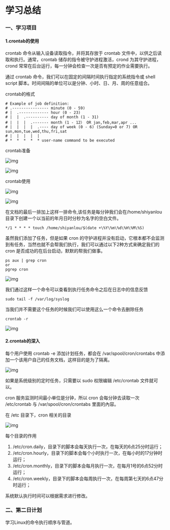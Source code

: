 # 学习总结
### 一、学习项目
#### 1.crontab的使用

crontab 命令从输入设备读取指令，并将其存放于 crontab 文件中，以供之后读取和执行。通常，crontab 储存的指令被守护进程激活，crond 为其守护进程，crond 常常在后台运行，每一分钟会检查一次是否有预定的作业需要执行。

通过 crontab 命令，我们可以在固定的间隔时间执行指定的系统指令或 shell　script 脚本。时间间隔的单位可以是分钟、小时、日、月、周的任意组合。

crontab的格式

    # Example of job definition:
    # .---------------- minute (0 - 59)
    # |  .------------- hour (0 - 23)
    # |  |  .---------- day of month (1 - 31)
    # |  |  |  .------- month (1 - 12） OR jan,feb,mar,apr ...
    # |  |  |  |  .---- day of week (0 - 6) (Sunday=0 or 7) OR sun,mon,tue,wed,thu,fri,sat
    # |  |  |  |  |
    # *  *  *  *  * user-name command to be executed

crontab准备

![img](http://a2.qpic.cn/psb?/V10S7fIE3gV07D/BTS3MGG5pESYCbMc.Tl74s6ZsGdrGptDTa.OdlQBXHE!/m/dDUBAAAAAAAAnull&bo=wwIRAcMCEQEDCSw!&rf=photolist&t=5)

![img](http://a3.qpic.cn/psb?/V10S7fIE3gV07D/ftmFi.ZVr1gRdfJs0R2YbRIZwdi0*777t12h918UrjE!/m/dL4AAAAAAAAAnull&bo=wwLbAMMC2wADCSw!&rf=photolist&t=5)

crontab使用

![img](http://a3.qpic.cn/psb?/V10S7fIE3gV07D/4IZDB9gLvMxCnOwqTS12KVhivVha2OMcbaSA0wpDBCE!/m/dLYAAAAAAAAAnull&bo=wwL4AMMC.AADCSw!&rf=photolist&t=5)

![img](https://dn-simplecloud.shiyanlou.com/1135081468202029108-wm)

在文档的最后一排加上这样一排命令,该任务是每分钟我们会在/home/shiyanlou目录下创建一个以当前的年月日时分秒为名字的空白文件。

    */1 * * * * touch /home/shiyanlou/$(date +\%Y\%m\%d\%H\%M\%S)

虽然我们添加了任务，但是如果 cron 的守护进程并没有启动，它根本都不会监测到有任务，当然也就不会帮我们执行，我们可以通过以下2种方式来确定我们的 cron 是否成功的在后台启动，默默的帮我们做事。

    ps aux | grep cron
    or
    pgrep cron

![img](https://doc.shiyanlou.com/document-uid600404labid6124timestamp1523942683532.png/wm)

我们通过这样一个命令可以查看到执行任务命令之后在日志中的信息反馈

    sudo tail -f /var/log/syslog

当我们并不需要这个任务的时候我们可以使用这么一个命令去删除任务

    crontab -r

![img](https://doc.shiyanlou.com/document-uid600404labid6124timestamp1523943647348.png/wm)

#### 2.crontab的深入

每个用户使用 crontab -e 添加计划任务，都会在 /var/spool/cron/crontabs 中添加一个该用户自己的任务文档，这样目的是为了隔离。

![img](http://a1.qpic.cn/psb?/V10S7fIE3gV07D/jqK7AEYdY.xjwtW1tzA3vl7MftWHuZkYUu7vKA*rhuc!/m/dAgBAAAAAAAAnull&bo=hwPnAIcD5wADCSw!&rf=photolist&t=5)

如果是系统级别的定时任务，只需要以 sudo 权限编辑 /etc/crontab 文件就可以。

cron 服务监测时间最小单位是分钟，所以 cron 会每分钟去读取一次 /etc/crontab 与 /var/spool/cron/crontabs 里面的內容。

在 /etc 目录下，cron 相关的目录

![img](https://dn-simplecloud.shiyanlou.com/1135081468206856712)

每个目录的作用

1. /etc/cron.daily，目录下的脚本会每天执行一次，在每天的6点25分时运行；
2. /etc/cron.hourly，目录下的脚本会每个小时执行一次，在每小时的17分钟时运行；
3. /etc/cron.monthly，目录下的脚本会每月执行一次，在每月1号的6点52分时运行；
4. /etc/cron.weekly，目录下的脚本会每周执行一次，在每周第七天的6点47分时运行；

系统默认执行时间可以根据需求进行修改。

### 二、第二日计划
学习Linux的命令执行顺序与管道。